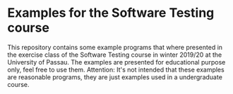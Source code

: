 # Examples for the Software Testing course

This repository contains some example programs that where presented in the exercise class of the Software Testing course in winter 2019/20 at the University of Passau.
The examples are presented for educational purpose only, feel free to use them.
Attention: It's not intended that these examples are reasonable programs, they are just examples used in a undergraduate course.
